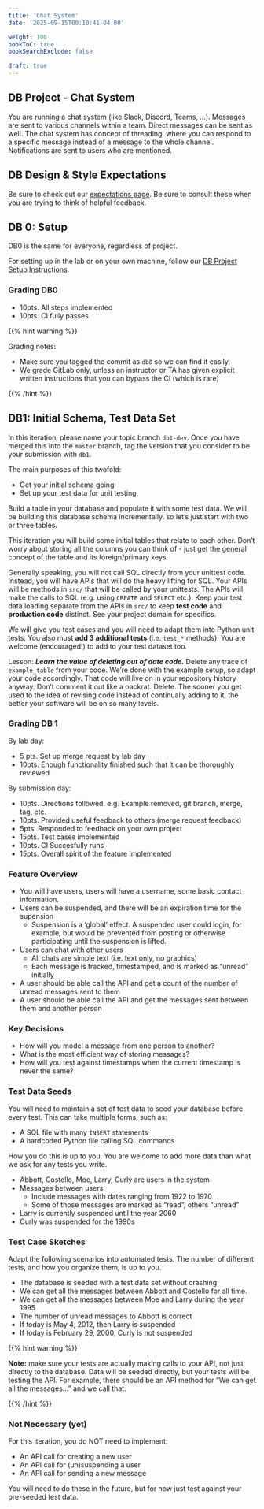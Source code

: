 ```yaml
---
title: 'Chat System'
date: '2025-09-15T00:10:41-04:00'

weight: 100
bookToC: true
bookSearchExclude: false

draft: true
---
```


## DB Project - Chat System

You are running a chat system (like Slack, Discord, Teams, …). Messages are sent to various channels within a team. Direct messages can be sent as well. The chat system has concept of threading, where you can respond to a specific message instead of a message to the whole channel. Notifications are sent to users who are mentioned.

## DB Design & Style Expectations

Be sure to check out our [expectations page](/docs/syllabus/expectations). Be sure to consult these when you are trying to think of helpful feedback.

## DB 0: Setup

DB0 is the same for everyone, regardless of project.

For setting up in the lab or on your own machine, follow our [DB Project Setup Instructions](/docs/project/db-project).

### Grading DB0

* 10pts. All steps implemented
* 10pts. CI fully passes

{{% hint warning %}}

Grading notes:

* Make sure you tagged the commit as `db0` so we can find it easily.
* We grade GitLab only, unless an instructor or TA has given explicit written instructions that you can bypass the CI (which is rare)

{{% /hint %}}

## DB1: Initial Schema, Test Data Set

In this iteration, please name your topic branch `db1-dev`. Once you have merged this into the `master` branch, tag the version that you consider to be your submission with `db1`.

The main purposes of this twofold:

* Get your initial schema going
* Set up your test data for unit testing

Build a table in your database and populate it with some test data. We will be building this database schema incrementally, so let’s just start with two or three tables.

This iteration you will build some initial tables that relate to each other. Don’t worry about storing all the columns you can think of - just get the general concept of the table and its foreign/primary keys.

Generally speaking, you will not call SQL directly from your unittest code. Instead, you will have APIs that will do the heavy lifting for SQL. Your APIs will be methods in `src/` that will be called by your unittests. The APIs will make the calls to SQL (e.g. using `CREATE` and `SELECT` etc.). Keep your test data loading separate from the APIs in `src/` to keep **test code** and **production code** distinct. See your project domain for specifics.

We will give you test cases and you will need to adapt them into Python unit tests. You also must **add 3 additional tests** (i.e. `test_*` methods). You are welcome (encouraged!) to add to your test dataset too.

Lesson: ***Learn the value of deleting out of date code.*** Delete any trace of `example_table` from your code. We’re done with the example setup, so adapt your code accordingly. That code will live on in your repository history anyway. Don’t comment it out like a packrat. Delete. The sooner you get used to the idea of revising code instead of continually adding to it, the better your software will be on so many levels.

### Grading DB 1

By lab day:

* 5 pts. Set up merge request by lab day
* 10pts. Enough functionality finished such that it can be thoroughly reviewed

By submission day:

* 10pts. Directions followed. e.g. Example removed, git branch, merge, tag, etc.
* 10pts. Provided useful feedback to others (merge request feedback)
* 5pts. Responded to feedback on your own project
* 15pts. Test cases implemented
* 10pts. CI Succesfully runs
* 15pts. Overall spirit of the feature implemented

### Feature Overview

* You will have users, users will have a username, some basic contact information.
* Users can be suspended, and there will be an expiration time for the supension
    * Suspension is a ‘global’ effect. A suspended user could login, for example, but would be prevented from posting or otherwise participating until the suspension is lifted.
* Users can chat with other users
    * All chats are simple text (i.e. text only, no graphics)
    * Each message is tracked, timestamped, and is marked as “unread” initially
* A user should be able call the API and get a count of the number of unread messages sent to them
* A user should be able call the API and get the messages sent between them and another person

### Key Decisions

* How will you model a message from one person to another?
* What is the most efficient way of storing messages?
* How will you test against timestamps when the current timestamp is never the same?

### Test Data Seeds

You will need to maintain a set of test data to seed your database before every test. This can take multiple forms, such as:

* A SQL file with many `INSERT` statements
* A hardcoded Python file calling SQL commands

How you do this is up to you. You are welcome to add more data than what we ask for any tests you write.

* Abbott, Costello, Moe, Larry, Curly are users in the system
* Messages between users
    * Include messages with dates ranging from 1922 to 1970
    * Some of those messages are marked as “read”, others “unread”
* Larry is currently suspended until the year 2060
* Curly was suspended for the 1990s

### Test Case Sketches

Adapt the following scenarios into automated tests. The number of different tests, and how you organize them, is up to you.

* The database is seeded with a test data set without crashing
* We can get all the messages between Abbott and Costello for all time.
* We can get all the messages between Moe and Larry during the year 1995
* The number of unread messages to Abbott is correct
* If today is May 4, 2012, then Larry is suspended
* If today is February 29, 2000, Curly is not suspended

{{% hint warning %}}

**Note:** make sure your tests are actually making calls to your API, not just directly to the database. Data will be seeded directly, but your tests will be testing the API. For example, there should be an API method for “We can get all the messages…” and we call that.

{{%  /hint %}}

### Not Necessary (yet)

For this iteration, you do NOT need to implement:

* An API call for creating a new user
* An API call for (un)suspending a user
* An API call for sending a new message

You will need to do these in the future, but for now just test against your pre-seeded test data.